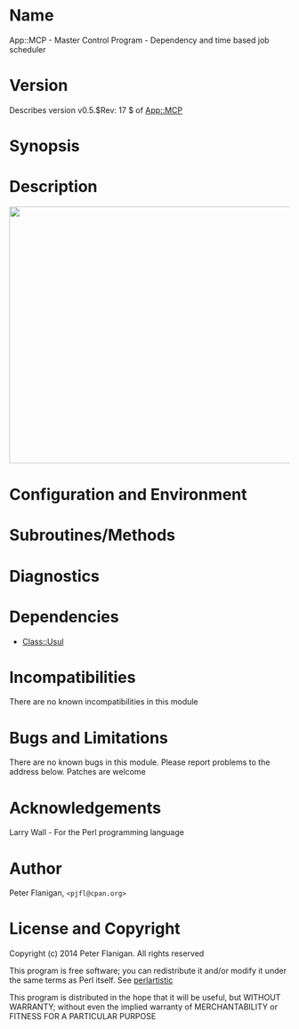 # Name

App::MCP - Master Control Program - Dependency and time based job scheduler

# Version

Describes version v0.5.$Rev: 17 $ of [App::MCP](https://metacpan.org/pod/App::MCP)

# Synopsis

# Description

<div>
    <p><center><img src="http://cpan.org/authors/id/P/PJ/PJFL/images/one_thousand_words.png" width="882" height="462" /></center></p>
</div>

# Configuration and Environment

# Subroutines/Methods

# Diagnostics

# Dependencies

- [Class::Usul](https://metacpan.org/pod/Class::Usul)

# Incompatibilities

There are no known incompatibilities in this module

# Bugs and Limitations

There are no known bugs in this module.
Please report problems to the address below.
Patches are welcome

# Acknowledgements

Larry Wall - For the Perl programming language

# Author

Peter Flanigan, `<pjfl@cpan.org>`

# License and Copyright

Copyright (c) 2014 Peter Flanigan. All rights reserved

This program is free software; you can redistribute it and/or modify it
under the same terms as Perl itself. See [perlartistic](https://metacpan.org/pod/perlartistic)

This program is distributed in the hope that it will be useful,
but WITHOUT WARRANTY; without even the implied warranty of
MERCHANTABILITY or FITNESS FOR A PARTICULAR PURPOSE
